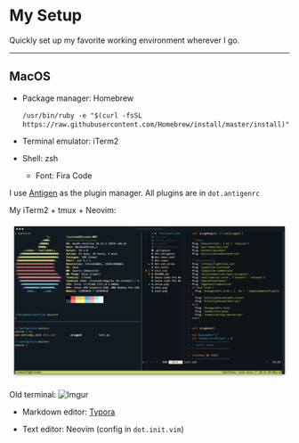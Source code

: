 # My Setup

Quickly set up my favorite working environment wherever I go.

---

## MacOS

* Package manager: Homebrew

  ```shell
  /usr/bin/ruby -e "$(curl -fsSL https://raw.githubusercontent.com/Homebrew/install/master/install)"
  ```

* Terminal emulator: iTerm2

* Shell: zsh

  * Font: Fira Code
  

I use [Antigen](https://github.com/zsh-users/antigen) as the plugin manager. All plugins are in `dot.antigenrc`

My iTerm2 + tmux + Neovim:

![setup](./setup.png)

Old terminal:
![Imgur](https://i.imgur.com/pd6pml0.png)

* Markdown editor: [Typora](https://typora.io/)

- Text editor: Neovim (config in `dot.init.vim`)
